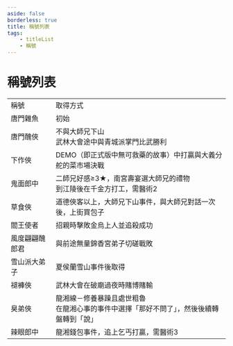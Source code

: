 ```yaml
---
aside: false
borderless: true
title: 稱號列表
tags:
    - titleList
    - 稱號
---
```


# 稱號列表

<table>
    <tr>
        <td>稱號</td>
        <td>取得方式</td>
    </tr>
    <tr>
        <td>唐門雜魚</td>
        <td>初始</td>
    </tr>
    <tr>
        <td>唐門醜俠</td>
        <td>不與大師兄下山<br>武林大會途中與青城派掌門比武勝利</td>
    </tr>
    <tr>
        <td>下作俠</td>
        <td>DEMO（即正式版中無可救藥的故事）中打贏與大義分舵的菜市場決戰</td>
    </tr>
    <tr>
        <td>鬼面郎中</td>
        <td>二師兄好感≥3★，南宮壽宴選大師兄的禮物<br>到江陵後在千金方打工，需醫術2</td>
    </tr>
    <tr>
        <td>草食俠</td>
        <td>道德俠客以上，大師兄下山事件，與大師兄對話一次後，上街買包子</td>
    </tr>
    <tr>
        <td>閻王使者</td>
        <td>招親時擊敗金烏上人並追殺成功</td>
    </tr>
    <tr>
        <td>風度翩翩醜郎君</td>
        <td>與前途無量錦香宮弟子切磋戰敗</td>
    </tr>
    <tr>
        <td>雪山派大弟子</td>
        <td>夏侯蘭雪山事件後取得</td>
    </tr>
    <tr>
        <td>褪褲俠</td>
        <td>武林大會在破廟過夜時賭博賭輸</td>
    </tr>
    <tr>
        <td>臭弟俠</td>
        <td>龍湘線－修養暴躁且處世粗魯<br>在龍湘心事的事件中選擇「那好不問了」，然後後續轉盤轉到「說」</td>
    </tr>
    <tr>
        <td>辣眼郎中</td>
        <td>龍湘錢包事件，追上乞丐打贏，需醫術3</td>
    </tr>
</table>
